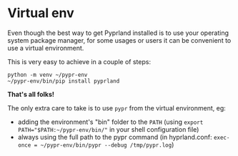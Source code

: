# Virtual env

Even though the best way to get Pyprland installed is to use your operating system package manager,
for some usages or users it can be convenient to use a virtual environment.

This is very easy to achieve in a couple of steps:

```shell
python -m venv ~/pypr-env
~/pypr-env/bin/pip install pyprland
```

**That's all folks!**

The only extra care to take is to use `pypr` from the virtual environment, eg:

- adding the environment's "bin" folder to the `PATH` (using `export PATH="$PATH:~/pypr-env/bin/"` in your shell configuration file)
- always using the full path to the pypr command (in hyprland.conf: `exec-once = ~/pypr-env/bin/pypr --debug /tmp/pypr.log`)
